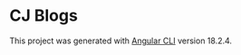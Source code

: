 # CJ Blogs

This project was generated with [Angular CLI](https://github.com/angular/angular-cli) version 18.2.4.


